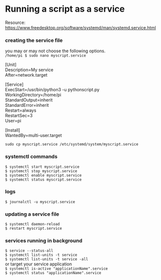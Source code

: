 # Running a script as a service
Resource: https://www.freedesktop.org/software/systemd/man/systemd.service.html

### creating the service file
you may or may not choose the following options.\
`/home/pi $ sudo nano myscript.service`

[Unit]\
Description=My service\
After=network.target

[Service]\
ExecStart=/usr/bin/python3 -u pythonscript.py\
WorkingDirectory=/home/pi\
StandardOutput=inherit\
StandardError=inherit\
Restart=always\
RestartSec=3\
User=pi

[Install]\
WantedBy=multi-user.target

`sudo cp myscript.service /etc/systemd/system/myscript.service`

### systemctl commands
`$ systemctl start myscript.service`\
`$ systemctl stop myscript.service`\
`$ systemctl enable myscript.service`\
`$ systemctl status myscript.service`

### logs
`$ journalctl -u myscript.service`

### updating a service file
`$ systemctl daemon-reload` \
`$ restart myscript.service`

### services running in background
`$ service --status-all`\
`$ systemctl list-units -t service`\
`$ systemctl list-units -t service -all`\
or target your service application\
`$ systemctl is-active "applicationName".service`\
`$ systemctl status "applicationName".service`
